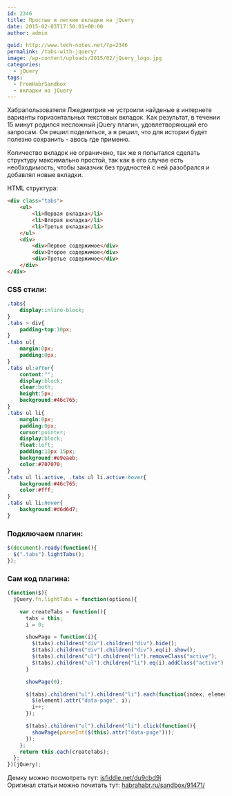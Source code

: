 ```yaml
---
id: 2346
title: Простые и легкие вкладки на jQuery
date: 2015-02-03T17:50:01+00:00
author: admin

guid: http://www.tech-notes.net/?p=2346
permalink: /tabs-with-jquery/
image: /wp-content/uploads/2015/02/jQuery_logo.jpg
categories:
  - jQuery
tags:
  - FromHabrSandbox
  - вкладки на jQuery
---
```

Хабрапользователя Лжедмитрия не устроили найденые в интернете варианты горизонтальных текстовых вкладок. Как результат, в течении 15 минут родился несложный jQuery плагин, удовлетворяющий его запросам. Он решил поделиться, а я решил, что для истории будет полезно сохранить - авось где применю.

Количество вкладок не ограничено, так же я попытался сделать структуру максимально простой, так как в его случае есть необходимость, чтобы заказчик без трудностей с ней разобрался и добавлял новые вкладки.

HTML структура:

```html
<div class="tabs">
    <ul>
        <li>Первая вкладка</li>
        <li>Вторая вкладка</li>
        <li>Третья вкладка</li>
    </ul>
    <div>
        <div>Первое содержимое</div>
        <div>Второе содержимое</div>
        <div>Третье содержимое</div>
    </div>            
</div>
```


### CSS стили:

```css
.tabs{
    display:inline-block;
}
.tabs > div{
    padding-top:10px;
}
.tabs ul{
    margin:0px;
    padding:0px;
}
.tabs ul:after{
    content:"";
    display:block;
    clear:both;
    height:5px;
    background:#46c765;
}
.tabs ul li{
    margin:0px;
    padding:0px;
    cursor:pointer;
    display:block;
    float:left;
    padding:10px 15px;
    background:#e9eaeb;
    color:#707070;
}
.tabs ul li.active, .tabs ul li.active:hover{
    background:#46c765;
    color:#fff;
}
.tabs ul li:hover{
    background:#d6d6d7;
}
```


### Подключаем плагин:

```js
$(document).ready(function(){
  $(".tabs").lightTabs();
});
```


### Сам код плагина:

```js
(function($){				
  jQuery.fn.lightTabs = function(options){

    var createTabs = function(){
      tabs = this;
      i = 0;

      showPage = function(i){
        $(tabs).children("div").children("div").hide();
        $(tabs).children("div").children("div").eq(i).show();
        $(tabs).children("ul").children("li").removeClass("active");
        $(tabs).children("ul").children("li").eq(i).addClass("active");
      }

      showPage(0);				

      $(tabs).children("ul").children("li").each(function(index, element){
        $(element).attr("data-page", i);
        i++;                        
      });

      $(tabs).children("ul").children("li").click(function(){
        showPage(parseInt($(this).attr("data-page")));
      });				
    };		
    return this.each(createTabs);
  };
})(jQuery);
```

Демку можно посмотреть тут: [jsfiddle.net/du9cbd9j](http://jsfiddle.net/du9cbd9j)  
Оригинал статьи можно почитать тут: <a href="http://habrahabr.ru/sandbox/91471/" target="_blank">habrahabr.ru/sandbox/91471/</a>
